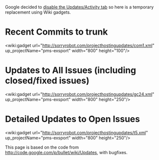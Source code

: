 Google decided to [disable the Updates/Activity tab](http://code.google.com/p/support/issues/detail?id=24324) so here is a temporary replacement using Wiki gadgets.

# Recent Commits to trunk #

<wiki:gadget url="http://sorryrobot.com/projecthostingupdates/com1.xml" up\_projectName="pms-exsport" width="800"  height="100"/>

# Updates to All Issues (including closed/fixed issues) #

<wiki:gadget url="http://sorryrobot.com/projecthostingupdates/gc24.xml" up\_projectName="pms-exsport" width="800"  height="250"/>

# Detailed Updates to Open Issues #

<wiki:gadget url="http://sorryrobot.com/projecthostingupdates/t5.xml" up\_projectName="pms-exsport" width="800"  height="250"/>

This page is based on the code from http://code.google.com/p/bullet/wiki/Updates, with bugfixes.